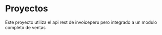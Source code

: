 # Proyectos
Este proyecto utiliza el api rest de invoiceperu pero integrado a un modulo completo de ventas
